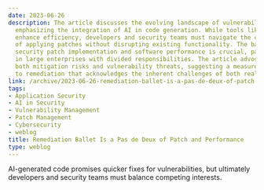 ```yaml
---
date: 2023-06-26
description: The article discusses the evolving landscape of vulnerability remediation,
  emphasizing the integration of AI in code generation. While tools like GitHub Copilot
  enhance efficiency, developers and security teams must navigate the complexities
  of applying patches without disrupting existing functionality. The balance between
  security patch implementation and software performance is crucial, particularly
  in large enterprises with divided responsibilities. The article advocates for recognizing
  both mitigation risks and vulnerability threats, suggesting a measured approach
  to remediation that acknowledges the inherent challenges of both realms.
link: /archive/2023-06-26-remediation-ballet-is-a-pas-de-deux-of-patch-and-performance
tags:
- Application Security
- AI in Security
- Vulnerability Management
- Patch Management
- Cybersecurity
- weblog
title: Remediation Ballet Is a Pas de Deux of Patch and Performance
type: weblog
---
```


AI-generated code promises quicker fixes for vulnerabilities, but ultimately developers and security teams must balance competing interests.
